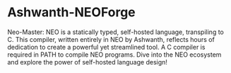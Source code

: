 # Ashwanth-NEOForge
Neo-Master: NEO is a statically typed, self-hosted language, transpiling to C. This compiler, written entirely in NEO by Ashwanth, reflects hours of dedication to create a powerful yet streamlined tool. A C compiler is required in PATH to compile NEO programs. Dive into the NEO ecosystem and explore the power of self-hosted language design!
